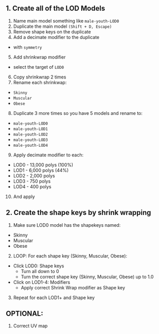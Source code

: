 ## 1. Create all of the LOD Models

1. Name main model something like `male-youth-LOD0`
2. Duplicate the main model `(Shift + D, Escape)`
3. Remove shape keys on the duplicate
4. Add a decimate modifier to the duplicate
  * with `symmetry`
5. Add shrinkwrap modifier
  * select the target of `LOD0`
6. Copy shrinkwrap 2 times
7. Rename each shrinkwap:
  * `Skinny`
  * `Muscular`
  * `Obese`
8. Duplicate 3 more times so you have 5 models and rename to:
  * `male-youth-LOD0`
  * `male-youth-LOD1`
  * `male-youth-LOD2`
  * `male-youth-LOD3`
  * `male-youth-LOD4`
9. Apply decimate modifier to each:
  * LOD0 - 13,000 polys (100%)
  * LOD1 - 6,000 polys (44%)
  * LOD2 - 2,000 polys 
  * LOD3 - 750 polys
  * LOD4 - 400 polys
10. And apply

## 2. Create the shape keys by shrink wrapping

1. Make sure LOD0 model has the shapekeys named:
  * Skinny
  * Muscular
  * Obese
2. LOOP: For each shape key (Skinny, Muscular, Obese):
  * Click LOD0: Shape keys
    * Turn all down to 0
    * Turn the correct shape key (Skinny, Muscular, Obese) up to 1.0
  * Click on LOD1-4: Modifiers
    * Apply correct Shrink Wrap modifier as Shape key
3. Repeat for each LOD1+ and Shape key

## OPTIONAL:
  
1. Correct UV map
